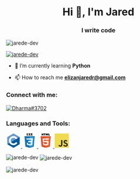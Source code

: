 <h1 align="center">Hi 👋, I'm Jared</h1>
<h3 align="center">I write code</h3>

<p align="left"> <img src="https://komarev.com/ghpvc/?username=jarede-dev&label=Profile%20views&color=0e75b6&style=flat" alt="jarede-dev" /> </p>

<p align="left"> <a href="https://github.com/ryo-ma/github-profile-trophy"><img src="https://github-profile-trophy.vercel.app/?username=jarede-dev" alt="jarede-dev" /></a> </p>

- 🌱 I’m currently learning **Python**

- 📫 How to reach me **elizanjaredr@gmail.com**

<h3 align="left">Connect with me:</h3>
<p align="left">
<a href="https://discord.gg/Dharma#3702" target="blank"><img align="center" src="https://raw.githubusercontent.com/rahuldkjain/github-profile-readme-generator/master/src/images/icons/Social/discord.svg" alt="Dharma#3702" height="30" width="40" /></a>
</p>

<h3 align="left">Languages and Tools:</h3>
<p align="left"> <a href="https://www.cprogramming.com/" target="_blank" rel="noreferrer"> <img src="https://raw.githubusercontent.com/devicons/devicon/master/icons/c/c-original.svg" alt="c" width="40" height="40"/> </a> <a href="https://www.w3schools.com/css/" target="_blank" rel="noreferrer"> <img src="https://raw.githubusercontent.com/devicons/devicon/master/icons/css3/css3-original-wordmark.svg" alt="css3" width="40" height="40"/> </a> <a href="https://www.w3.org/html/" target="_blank" rel="noreferrer"> <img src="https://raw.githubusercontent.com/devicons/devicon/master/icons/html5/html5-original-wordmark.svg" alt="html5" width="40" height="40"/> </a> <a href="https://developer.mozilla.org/en-US/docs/Web/JavaScript" target="_blank" rel="noreferrer"> <img src="https://raw.githubusercontent.com/devicons/devicon/master/icons/javascript/javascript-original.svg" alt="javascript" width="40" height="40"/> </a> </p>

<p><img align="left" src="https://github-readme-stats.vercel.app/api/top-langs?username=jarede-dev&show_icons=true&locale=en&layout=compact" alt="jarede-dev" /></p>

<p>&nbsp;<img align="center" src="https://github-readme-stats.vercel.app/api?username=jarede-dev&show_icons=true&locale=en" alt="jarede-dev" /></p>

<p><img align="center" src="https://github-readme-streak-stats.herokuapp.com/?user=jarede-dev&" alt="jarede-dev" /></p>
